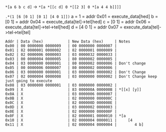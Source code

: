 `*[a 6 b c d]` -> `*[a *[[c d] 0 *[[2 3] 0 *[a 4 4 b]]]]`

`.*(1 [6 [0 1] [0 1] [4 0 1]])`
a = 1       = addr 0x01 = execute_data[hed]
b = [0 1]   = addr 0x04 = execute_data[tel]->tel[hed]
c = [0 1]   = addr 0x06 = execute_data[tel]->tel->tel[hed]
d = [4 0 1] = addr 0x07 = execute_data[tel]->tel->tel[tel]

```
Addr | Data (hex)           | New Data (hex)     | Notes
0x00 | 00 0000000 0000009   | 00 0000000 0000007 | 
0x01 | 82 0000001 0000002   | 82 0000001 0000009 | 
0x02 | 02 0000006 0000003   | 03 0000032 0000033 | 
0x03 | 00 0000004 0000005   | 80 0000002 0000005 | 
0x04 | 03 0000000 0000001   | 80 0000002 0000006 | Don't change
0x05 | 00 0000006 0000007   | 80 0000002 0000006 | 
0x06 | 03 0000000 0000001   | 03 0000000 0000002 | Don't Change
0x07 | 02 0000004 0000008   | 03 0000000 0000002 | Don't Change keep just going to execute
0x08 | 03 0000000 0000001   | 03 0000000 0000002 | 
0x09 | X                    | 83 000000A 000000B | *[[x] [y]]
0x0A | X                    | 03 0000006 0000007 |
0x0B | X                    | 02 0000000 000000C |
0x0C | X                    | 82 000000D 000000E |
0x0D | X                    | 03 0000002 0000003 |
0x0E | X                    | 02 0000000 000000F |
0x0F | X                    | 82 0000001 0000010 | *[a
0x10 | X                    | 02 0000004 0000011 |     [4 
0x11 | X                    | 02 0000004 0000004 |        4 b]
```


